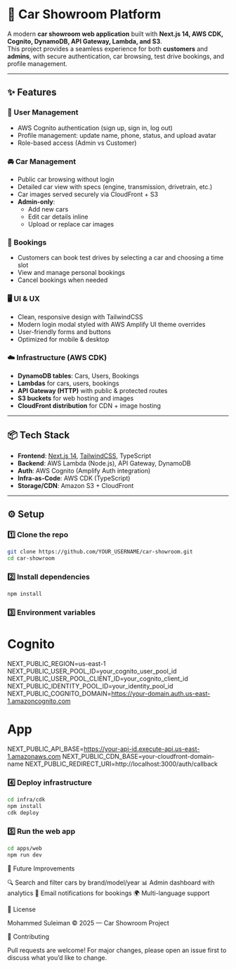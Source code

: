 # 🚗 Car Showroom Platform  

A modern **car showroom web application** built with **Next.js 14, AWS CDK, Cognito, DynamoDB, API Gateway, Lambda, and S3**.  
This project provides a seamless experience for both **customers** and **admins**, with secure authentication, car browsing, test drive bookings, and profile management.  

---

## ✨ Features  

### 👥 User Management  
- AWS Cognito authentication (sign up, sign in, log out)  
- Profile management: update name, phone, status, and upload avatar  
- Role-based access (Admin vs Customer)  

### 🚘 Car Management  
- Public car browsing without login  
- Detailed car view with specs (engine, transmission, drivetrain, etc.)  
- Car images served securely via CloudFront + S3  
- **Admin-only**:  
  - Add new cars  
  - Edit car details inline  
  - Upload or replace car images  

### 📅 Bookings  
- Customers can book test drives by selecting a car and choosing a time slot  
- View and manage personal bookings  
- Cancel bookings when needed  

### 🖥️ UI & UX  
- Clean, responsive design with TailwindCSS  
- Modern login modal styled with AWS Amplify UI theme overrides  
- User-friendly forms and buttons  
- Optimized for mobile & desktop  

### ☁️ Infrastructure (AWS CDK)  
- **DynamoDB tables**: Cars, Users, Bookings  
- **Lambdas** for cars, users, bookings  
- **API Gateway (HTTP)** with public & protected routes  
- **S3 buckets** for web hosting and images  
- **CloudFront distribution** for CDN + image hosting  

---

## 📦 Tech Stack  

- **Frontend**: [Next.js 14](https://nextjs.org/), [TailwindCSS](https://tailwindcss.com/), TypeScript  
- **Backend**: AWS Lambda (Node.js), API Gateway, DynamoDB  
- **Auth**: AWS Cognito (Amplify Auth integration)  
- **Infra-as-Code**: AWS CDK (TypeScript)  
- **Storage/CDN**: Amazon S3 + CloudFront  

---

## ⚙️ Setup  

### 1️⃣ Clone the repo  
```bash
git clone https://github.com/YOUR_USERNAME/car-showroom.git
cd car-showroom
```

### 2️⃣ Install dependencies
```bash
npm install
```

### 3️⃣ Environment variables
# Cognito
NEXT_PUBLIC_REGION=us-east-1
NEXT_PUBLIC_USER_POOL_ID=your_cognito_user_pool_id
NEXT_PUBLIC_USER_POOL_CLIENT_ID=your_cognito_client_id
NEXT_PUBLIC_IDENTITY_POOL_ID=your_identity_pool_id
NEXT_PUBLIC_COGNITO_DOMAIN=https://your-domain.auth.us-east-1.amazoncognito.com

# App
NEXT_PUBLIC_API_BASE=https://your-api-id.execute-api.us-east-1.amazonaws.com
NEXT_PUBLIC_CDN_BASE=your-cloudfront-domain-name
NEXT_PUBLIC_REDIRECT_URI=http://localhost:3000/auth/callback

### 4️⃣ Deploy infrastructure
```bash
cd infra/cdk
npm install
cdk deploy
```

### 5️⃣ Run the web app
```bash
cd apps/web
npm run dev
```

🚀 Future Improvements

🔍 Search and filter cars by brand/model/year
📊 Admin dashboard with analytics
📧 Email notifications for bookings
🌍 Multi-language support

📄 License

Mohammed Suleiman © 2025 — Car Showroom Project

🤝 Contributing

Pull requests are welcome! For major changes, please open an issue first to discuss what you’d like to change.
